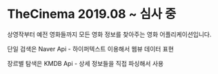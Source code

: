 # TheCinema 2019.08 ~ 심사 중
상영작부터 예전 영화들까지 모든 영화 정보를 찾아주는 영화 어플리케이션입니다.

단일 검색은 Naver Api  - 하이퍼텍스트 이용해서 웹뷰 데이터 표현

장르별 탐색은 KMDB Api - 상세 정보들을 직접 파싱해서 사용 
